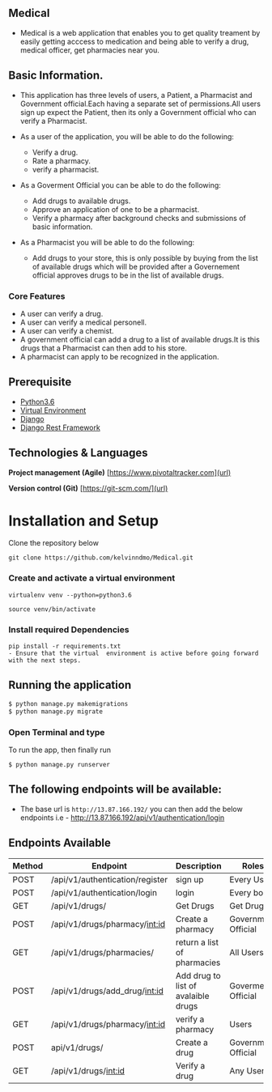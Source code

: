## Medical
- Medical is a web application that enables you to get quality treament by easily getting acccess to medication and being able to verify a drug, medical officer, get pharmacies near you.

## Basic Information.
- This application has three levels of users, a Patient, a Pharmacist and Government official.Each having a separate set of permissions.All users sign up expect the Patient, then its only a Government official who can verify a Pharmacist.

- As a user of the application, you will be able to do the following:
   - Verify a drug.
   - Rate a pharmacy.
   - verify a pharmacist.
   
- As a Goverment Official you can be able to do the following:
   - Add drugs to available drugs.
   - Approve an application of one to be a pharmacist.
   - Verify a pharmacy after background checks and submissions of basic information.
   
- As a Pharmacist you will be able to do the following:
   - Add drugs to your store, this is only possible by buying from the list of available drugs which will be provided after a      Governement official approves drugs to be in the list of available drugs.
 
  
### Core Features
- A user can verify a drug.
- A user can verify a medical personell.
- A user can verify a chemist.
- A government official can add a drug to a list of available drugs.It is this drugs that a Pharmacist can then add to his store.
- A pharmacist can apply to be recognized in the application.


## Prerequisite

- [Python3.6](https://www.python.org/downloads/release/python-365/)
- [Virtual Environment](https://virtualenv.pypa.io/en/stable/installation/)
- [Django](https://www.djangoproject.com/)
- [Django Rest Framework](https://www.django-rest-framework.org/)

## Technologies & Languages

**Project management (Agile)** [https://www.pivotaltracker.com](url)

**Version control (Git)** [https://git-scm.com/](url)

# Installation and Setup

Clone the repository below

```
git clone https://github.com/kelvinndmo/Medical.git
```

### Create and activate a virtual environment

    virtualenv venv --python=python3.6

    source venv/bin/activate

### Install required Dependencies

    pip install -r requirements.txt
    - Ensure that the virtual  environment is active before going forward with the next steps.

## Running the application

```bash
$ python manage.py makemigrations
$ python manage.py migrate
```
### Open Terminal and type
To run the app, then finally run 
```
$ python manage.py runserver
```

## The following endpoints will be available:
- The base url is `http://13.87.166.192/` you can then add the below endpoints i.e
      - http://13.87.166.192/api/v1/authentication/login
      
## Endpoints Available
      
| Method | Endpoint                        | Description                           | Roles               |
| ------ | ------------------------------- | ------------------------------------- | ------------------- |
| POST   | /api/v1/authentication/register | sign up                               | Every User          |
| POST   | /api/v1/authentication/login    | login                                 | Every body          |
| GET    | /api/v1/drugs/                  | Get Drugs                             | Get Drugs           |
| POST   | /api/v1/drugs/pharmacy/<int:id> | Create a pharmacy                     | Government Official |
| GET    | /api/v1/drugs/pharmacies/       | return a list of pharmacies           | All Users           |
| POST   | /api/v1/drugs/add_drug/<int:id> | Add drug to list of avalaible drugs   | Goverment Official  |
| GET    | /api/v1/drugs/pharmacy/<int:id> | verify a pharmacy                     | Users               |
| POST   | api/v1/drugs/                   | Create a drug                         | Government Official |
| GET    | /api/v1/drugs/<int:id>          | Verify a drug                         | Any User            |

